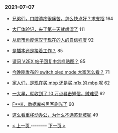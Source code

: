 ### 2021-07-07 
- [兄弟们，口腔溃疡很痛苦，怎么快点好？求支招](https://www.v2ex.com/t/788021) 164
- [大厂体验记，来了第十天就想溜了](https://www.v2ex.com/t/788005) 111
- [从房市角度惊叹于现在的人的自信程度](https://www.v2ex.com/t/788100) 92
- [是插本还是接着工作？](https://www.v2ex.com/t/788002) 85
- [请问 V2EX 帖子回复中怎样贴图？](https://www.v2ex.com/t/788014) 85
- [今晚刚发布的 switch oled mode 大家怎么看？](https://www.v2ex.com/t/787972) 71
- [家人们，是现在买 mbp 还是买 m1x 的 mbp 呢](https://www.v2ex.com/t/787997) 62
- [一大早，就收到了 10 万点暴击短信，贼难受](https://www.v2ex.com/t/788000) 62
- [F**K，数据库被黑客删光了](https://www.v2ex.com/t/788046) 60
- [这么看重移动办公，为什么不选苏菲坡呢](https://www.v2ex.com/t/788049) 49 

- [ < 上一页 ](https://github.com/able8/v2ex-hot-record/blob/master/2021-07-06.md) -------- [ 下一页 > ](https://github.com/able8/v2ex-hot-record/blob/master/2021-07-08.md)